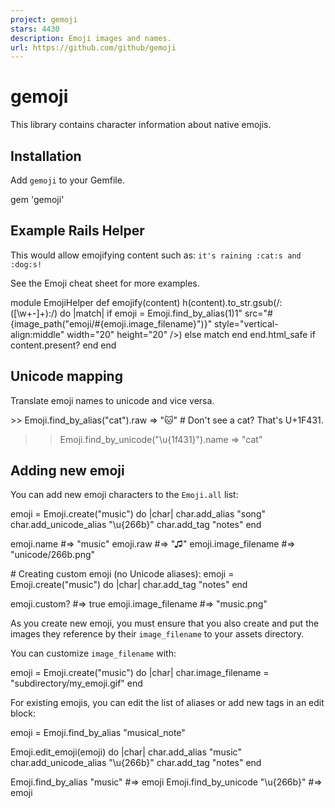 ```yaml
---
project: gemoji
stars: 4430
description: Emoji images and names.
url: https://github.com/github/gemoji
---
```


gemoji
======

This library contains character information about native emojis.

Installation
------------

Add `gemoji` to your Gemfile.

gem 'gemoji'

Example Rails Helper
--------------------

This would allow emojifying content such as: `it's raining :cat:s and :dog:s!`

See the Emoji cheat sheet for more examples.

module EmojiHelper
  def emojify(content)
    h(content).to\_str.gsub(/:(\[\\w+-\]+):/) do |match|
      if emoji \= Emoji.find\_by\_alias($1)
        %(<img alt="#$1" src="#{image\_path("emoji/#{emoji.image\_filename}")}" style="vertical-align:middle" width="20" height="20" />)
      else
        match
      end
    end.html\_safe if content.present?
  end
end

Unicode mapping
---------------

Translate emoji names to unicode and vice versa.

\>> Emoji.find\_by\_alias("cat").raw
\=> "🐱"  \# Don't see a cat? That's U+1F431.

>> Emoji.find\_by\_unicode("\\u{1f431}").name
\=> "cat"

Adding new emoji
----------------

You can add new emoji characters to the `Emoji.all` list:

emoji \= Emoji.create("music") do |char|
  char.add\_alias "song"
  char.add\_unicode\_alias "\\u{266b}"
  char.add\_tag "notes"
end

emoji.name #=> "music"
emoji.raw  #=> "♫"
emoji.image\_filename #=> "unicode/266b.png"

\# Creating custom emoji (no Unicode aliases):
emoji \= Emoji.create("music") do |char|
  char.add\_tag "notes"
end

emoji.custom? #=> true
emoji.image\_filename #=> "music.png"

As you create new emoji, you must ensure that you also create and put the images they reference by their `image_filename` to your assets directory.

You can customize `image_filename` with:

emoji \= Emoji.create("music") do |char|
  char.image\_filename \= "subdirectory/my\_emoji.gif"
end

For existing emojis, you can edit the list of aliases or add new tags in an edit block:

emoji \= Emoji.find\_by\_alias "musical\_note"

Emoji.edit\_emoji(emoji) do |char|
  char.add\_alias "music"
  char.add\_unicode\_alias "\\u{266b}"
  char.add\_tag "notes"
end

Emoji.find\_by\_alias "music"       #=> emoji
Emoji.find\_by\_unicode "\\u{266b}"  #=> emoji
